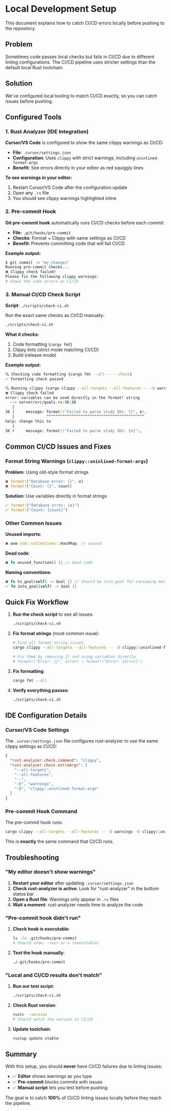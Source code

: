 # Local Development Setup

This document explains how to catch CI/CD errors locally before pushing to the repository.

## Problem

Sometimes code passes local checks but fails in CI/CD due to different linting configurations. The CI/CD pipeline uses stricter settings than the default local Rust toolchain.

## Solution

We've configured local tooling to match CI/CD exactly, so you can catch issues before pushing.

## Configured Tools

### 1. Rust Analyzer (IDE Integration)

**Cursor/VS Code** is configured to show the same clippy warnings as CI/CD:

- **File**: `.cursor/settings.json`
- **Configuration**: Uses `clippy` with strict warnings, including `uninlined-format-args`
- **Benefit**: See errors directly in your editor as red squiggly lines

**To see warnings in your editor:**
1. Restart Cursor/VS Code after the configuration update
2. Open any `.rs` file
3. You should see clippy warnings highlighted inline

### 2. Pre-commit Hook

**Git pre-commit hook** automatically runs CI/CD checks before each commit:

- **File**: `.git/hooks/pre-commit`
- **Checks**: Format + Clippy with same settings as CI/CD
- **Benefit**: Prevents committing code that will fail CI/CD

**Example output:**
```bash
$ git commit -m "my changes"
Running pre-commit checks...
❌ Clippy check failed!
Please fix the following clippy warnings:
# Shows the same errors as CI/CD
```

### 3. Manual CI/CD Check Script

**Script**: `./scripts/check-ci.sh`

Run the exact same checks as CI/CD manually:

```bash
./scripts/check-ci.sh
```

**What it checks:**
1. Code formatting (`cargo fmt`)
2. Clippy lints (strict mode matching CI/CD)
3. Build (release mode)

**Example output:**
```bash
🔍 Checking code formatting (cargo fmt --all -- --check)
✅ Formatting check passed

🔍 Running clippy (cargo clippy --all-targets --all-features -- -D warnings -D clippy::uninlined-format-args)
❌ Clippy check failed
error: variables can be used directly in the format! string
  --> server/src/goals.rs:36:30
   |
36 |     message: format!("Failed to parse study IDs: {}", e),
   |              ^^^^^^^^^^^^^^^^^^^^^^^^^^^^^^^^^^^^^^^^^^^
help: change this to
   |
36 +     message: format!("Failed to parse study IDs: {e}"),
```

## Common CI/CD Issues and Fixes

### Format String Warnings (`clippy::uninlined-format-args`)

**Problem**: Using old-style format strings
```rust
❌ format!("Database error: {}", e)
❌ format!("Count: {}", count)
```

**Solution**: Use variables directly in format strings
```rust
✅ format!("Database error: {e}")
✅ format!("Count: {count}")
```

### Other Common Issues

**Unused imports**:
```rust
❌ use std::collections::HashMap; // unused
```

**Dead code**:
```rust
❌ fn unused_function() {} // dead code
```

**Naming conventions**:
```rust
❌ fn to_goal(self) -> Goal {} // should be into_goal for consuming methods
✅ fn into_goal(self) -> Goal {}
```

## Quick Fix Workflow

1. **Run the check script** to see all issues:
   ```bash
   ./scripts/check-ci.sh
   ```

2. **Fix format strings** (most common issue):
   ```bash
   # Find all format string issues
   cargo clippy --all-targets --all-features -- -D clippy::uninlined-format-args
   
   # Fix them by removing {} and using variables directly
   # format!("Error: {}", error) → format!("Error: {error}")
   ```

3. **Fix formatting**:
   ```bash
   cargo fmt --all
   ```

4. **Verify everything passes**:
   ```bash
   ./scripts/check-ci.sh
   ```

## IDE Configuration Details

### Cursor/VS Code Settings

The `.cursor/settings.json` file configures rust-analyzer to use the same clippy settings as CI/CD:

```json
{
  "rust-analyzer.check.command": "clippy",
  "rust-analyzer.check.extraArgs": [
    "--all-targets",
    "--all-features",
    "--",
    "-D", "warnings",
    "-D", "clippy::uninlined-format-args"
  ]
}
```

### Pre-commit Hook Command

The pre-commit hook runs:
```bash
cargo clippy --all-targets --all-features -- -D warnings -D clippy::uninlined-format-args
```

This is **exactly** the same command that CI/CD runs.

## Troubleshooting

### "My editor doesn't show warnings"

1. **Restart your editor** after updating `.cursor/settings.json`
2. **Check rust-analyzer is active**: Look for "rust-analyzer" in the bottom status bar
3. **Open a Rust file**: Warnings only appear in `.rs` files
4. **Wait a moment**: rust-analyzer needs time to analyze the code

### "Pre-commit hook didn't run"

1. **Check hook is executable**:
   ```bash
   ls -la .git/hooks/pre-commit
   # Should show: -rwxr-xr-x (executable)
   ```

2. **Test the hook manually**:
   ```bash
   ./.git/hooks/pre-commit
   ```

### "Local and CI/CD results don't match"

1. **Run our test script**:
   ```bash
   ./scripts/check-ci.sh
   ```

2. **Check Rust version**:
   ```bash
   rustc --version
   # Should match the version in CI/CD
   ```

3. **Update toolchain**:
   ```bash
   rustup update stable
   ```

## Summary

With this setup, you should **never** have CI/CD failures due to linting issues:

- ✅ **Editor** shows warnings as you type
- ✅ **Pre-commit** blocks commits with issues  
- ✅ **Manual script** lets you test before pushing

The goal is to catch **100%** of CI/CD linting issues locally before they reach the pipeline. 